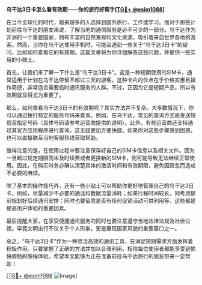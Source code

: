 **乌干达3日卡怎么看有效期——你的旅行好帮手[[TG💪+ @esim1088](https://t.me/s/esim1088)]**

在当今全球化的时代，越来越多的人选择到国外旅行、工作或学习。而对于那些计划前往乌干达的朋友来说，了解当地的通信服务是必不可少的一部分。乌干达作为非洲的一个重要国家，拥有丰富的自然景观和文化资源，吸引着来自世界各地的游客。然而，当你在乌干达使用手机时，可能会遇到一些关于“乌干达3日卡”的疑问，比如如何查看它的有效期。这篇文章将为你详细解答这些问题，并提供一些实用的小贴士。

首先，让我们来了解一下什么是“乌干达3日卡”。这是一种短期使用的SIM卡，通常适用于计划在乌干达停留不超过三天的游客。这种卡片的优点在于价格实惠且操作简便，非常适合需要临时通讯服务的人群。不过，正因为它是短期产品，所以有效期就显得尤为重要了。

那么，如何查看乌干达3日卡的有效期呢？其实方法并不复杂。大多数情况下，你可以通过拨打特定的服务号码来查询。例如，在乌干达，常见的查询方式是发送短信至指定号码（具体号码请参考运营商提供的说明）。此外，有些运营商还支持通过其官方应用程序进行查询，这无疑更加方便快捷。如果你对这些步骤感到困惑，也可以直接联系当地客服热线获取帮助。

值得注意的是，在使用过程中要注意保存好自己的SIM卡信息以及相关文件。因为一旦超过规定期限而未及时续费或者更换新的SIM卡，则可能导致无法继续正常使用。因此，在购买时务必确认清楚具体的激活时间和有效期限，避免因疏忽而造成不必要的麻烦。

除了基本的操作技巧外，还有一些小贴士可以帮助你更好地管理自己的乌干达3日卡。例如，尽量减少不必要的通话和数据流量消耗；如果行程时间较长，则考虑提前规划好后续通讯安排；同时也要留意是否有任何促销活动可供利用等。这些都是提高用户体验的重要因素。

最后提醒大家，在享受便捷通讯服务的同时也要注意遵守当地法律法规及社会公德。毕竟文明出行不仅关乎个人形象，更是展现国家风貌的重要窗口之一。

总之，“乌干达3日卡”作为一种灵活高效的通讯工具，在满足短期需求方面发挥着积极作用。只要掌握了正确的方法并加以合理利用，相信每位使用者都能享受到愉快顺畅的旅程体验。希望本文能够为正在准备前往乌干达旅行的朋友带来一定帮助！

[[TG💪+ @esim1088](https://t.me/s/esim1088) ![Image](https://i.postimg.cc/4NQfJmqS/Snipaste-2025-05-13-00-14-12.png)]